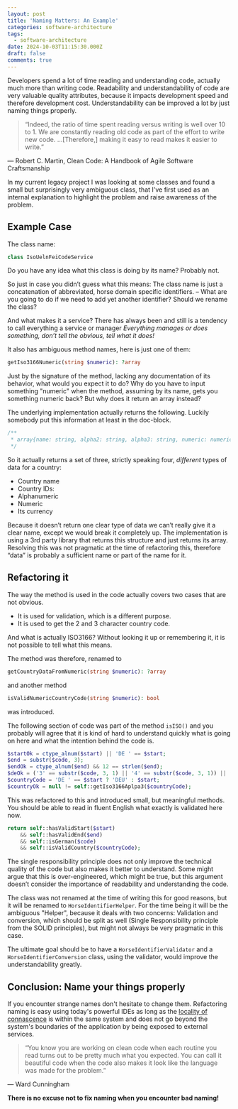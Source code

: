 ```yaml
---
layout: post
title: 'Naming Matters: An Example'
categories: software-architecture
tags:
  - software-architecture
date: 2024-10-03T11:15:30.000Z
draft: false
comments: true
---
```


Developers spend a lot of time reading and understanding code, actually much more than writing code. Readability and understandability of code are very valuable quality attributes, because it impacts development speed and therefore development cost. Understandability can be improved a lot by just naming things properly.

> “Indeed, the ratio of time spent reading versus writing is well over 10 to 1. We are constantly reading old code as part of the effort to write new code. ...[Therefore,] making it easy to read makes it easier to write.”

 — Robert C. Martin, Clean Code: A Handbook of Agile Software Craftsmanship

In my current legacy project I was looking at some classes and found a small but surprisingly very ambiguous class, that I've first used as an internal explanation to highlight the problem and raise awareness of the problem.

## Example Case

The class name:

```php
class IsoUelnFeiCodeService
```

Do you have any idea what this class is doing by its name? Probably not.

So just in case you didn’t guess what this means: The class name is just a concatenation of abbreviated, horse domain specific identifiers. – What are you going to do if we need to add yet another identifier? Should we rename the class?

And what makes it a service? There has always been and still is a tendency to call everything a service or manager *Everything manages or does something, don’t tell the obvious, tell what it does!*

It also has ambiguous method names, here is just one of them:

```php
getIso3166Numeric(string $numeric): ?array
```

Just by the signature of the method, lacking any documentation of its behavior, what would you expect it to do? Why do you have to input something "numeric" when the method, assuming by its name, gets you something numeric back? But why does it return an array instead?

The underlying implementation actually returns the following. Luckily somebody put this information at least in the doc-block.

```php
/**
 * array{name: string, alpha2: string, alpha3: string, numeric: numeric-string, currency: string[]}
 */
```

So it actually returns a set of three, strictly speaking four, *different* types of data for a country:

- Country name
- Country IDs:
- Alphanumeric
- Numeric
- Its currency

Because it doesn’t return one clear type of data we can’t really give it a clear name, except we would break it completely up. The implementation is using a 3rd party library that returns this structure and just returns its array. Resolving this was not pragmatic at the time of refactoring this, therefore “data” is probably a sufficient name or part of the name for it.

## Refactoring it

The way the method is used in the code actually covers two cases that are not obvious.

* It is used for validation, which is a different purpose.
* It is used to get the 2 and 3 character country code.

And what is actually ISO3166? Without looking it up or remembering it, it is not possible to tell what this means.

The method was therefore, renamed to

```php
getCountryDataFromNumeric(string $numeric): ?array
```

and another method

```php
isValidNumericCountryCode(string $numeric): bool
```

was introduced.

The following section of code was part of the method `isISO()` and you probably will agree that it is kind of hard to understand quickly what is going on here and what the intention behind the code is.

```php
$startOk = ctype_alnum($start) || 'DE ' == $start;
$end = substr($code, 3);
$endOk = ctype_alnum($end) && 12 == strlen($end);
$deOk = ('3' == substr($code, 3, 1) || '4' == substr($code, 3, 1)) || ('DE ' != $start);
$countryCode = 'DE ' == $start ? 'DEU' : $start;
$countryOk = null != self::getIso3166Aplpa3($countryCode);
```

This was refactored to this and introduced small, but meaningful methods. You should be able to read in fluent English what exactly is validated here now.

```php
return self::hasValidStart($start)
    && self::hasValidEnd($end)
    && self::isGerman($code)
    && self::isValidCountry($countryCode);
```

The single responsibility principle does not only improve the technical quality of the code but also makes it better to understand. Some might argue that this is over-engineered, which might be true, but this argument doesn’t consider the importance of readability and understanding the code.

The class was not renamed at the time of writing this for good reasons, but it will be renamed to `HorseIdentifierHelper`. For the time being it will be the ambiguous "Helper", because it deals with two concerns: Validation and conversion, which should be split as well (Single Responsibility principle from the SOLID principles), but might not always be very pragmatic in this case.

The ultimate goal should be to have a `HorseIdentifierValidator` and a `HorseIdentifierConversion` class, using the validator, would improve the understandability greatly.

## Conclusion: Name your things properly

If you encounter strange names don't hesitate to change them. Refactoring naming is easy using today's powerful IDEs as long as the [locality of connascence](https://connascence.io/locality.html) is within the same system and does not go beyond the system's boundaries of the application by being exposed to external services.

> “You know you are working on clean code when each routine you read turns out to be pretty much what you expected. You can call it beautiful code when the code also makes it look like the language was made for the problem.”

— Ward Cunningham

**There is no excuse not to fix naming when you encounter bad naming!**
